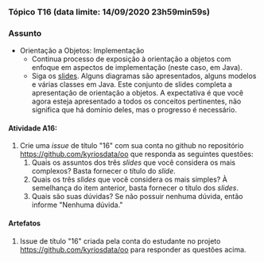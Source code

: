 ### Tópico T16 (data limite: **14/09/2020 23h59min59s**)

### Assunto

- Orientação a Objetos: Implementação
  - Continua processo de exposição à orientação a objetos com
    enfoque em aspectos de implementação (neste caso, em Java).
  - Siga os [slides](../apresentacoes/oo3.pdf). Alguns diagramas são
    apresentados, alguns modelos e várias classes em Java. Este conjunto
    de slides completa a apresentação de orientação a objetos. A expectativa
    é que você agora esteja apresentado a todos os conceitos pertinentes,
    não significa que há domínio deles, mas o progresso é necessário.

#### Atividade A16:

1. Crie uma _issue_ de título "16" com sua conta no github no repositório https://github.com/kyriosdata/oo que responda as seguintes questões:
   1. Quais os assuntos dos três _slides_ que você considera os mais complexos? Basta fornecer o título do _slide_.
   1. Quais os três _slides_ que você considera os mais simples? À semelhança do item anterior, basta fornecer o título dos _slides_.
   1. Quais são suas dúvidas? Se não possuir nenhuma dúvida, então informe
      "Nenhuma dúvida."

#### Artefatos

1. Issue de título "16" criada pela conta do estudante no projeto https://github.com/kyriosdata/oo para responder as questões acima.
